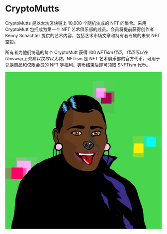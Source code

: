 # CryptoMutts

CryptoMutts 是以太坊区块链上 10,000 个随机生成的 NFT 的集合。采用 CryptoMutt 包括成为第一个 NFT 艺术俱乐部的成员。会员将提前获得创作者 Kenny Schachter 提供的艺术内容，包括艺术市场文章和持有者专属的未来 NFT 空投。

所有者为他们铸造的每个 CryptoMutt 获得 100 $NFTism 代币。代币可以在 Uniswap 上交易以换取以太坊。$NFTism 是 NFT 艺术俱乐部的官方代币，可用于兑换商品和仅限会员的 NFT 等福利。铸币结束后即可领取 $NFTism 代币。

![nft](unnamed.png)
